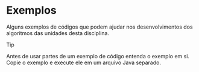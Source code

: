 # Exemplos

Alguns exemplos de códigos que podem ajudar nos desenvolvimentos dos algoritmos
das unidades desta disciplina.

> [!TIP]
> Antes de usar partes de um exemplo de código entenda o exemplo em si. Copie o exemplo e execute ele em um arquivo Java separado.  
